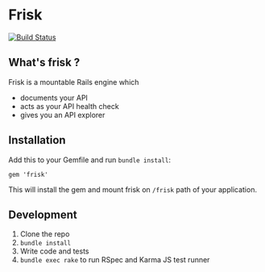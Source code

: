 Frisk
=====

[![Build Status](https://travis-ci.org/code-mancers/frisk.png?branch=master)](https://travis-ci.org/code-mancers/frisk)

## What's frisk ?

Frisk is a mountable Rails engine which

* documents your API
* acts as your API health check
* gives you an API explorer

## Installation

Add this to your Gemfile and run `bundle install`:

    gem 'frisk'

This will install the gem and mount frisk on `/frisk`
path of your application.

## Development

1. Clone the repo
2. `bundle install`
3. Write code and tests
4. `bundle exec rake` to run RSpec and Karma JS test runner

